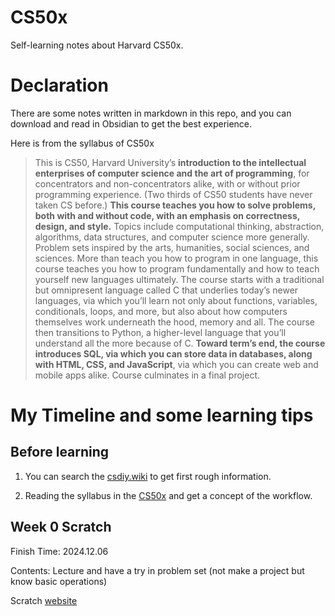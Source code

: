 # CS50x
Self-learning notes about Harvard CS50x.

# Declaration

There are some notes written in markdown in this repo, and you can download and read in Obsidian to get the best experience. 

Here is from the syllabus of CS50x

> This is CS50, Harvard University’s **introduction to the intellectual enterprises of computer science and the art of programming**, for concentrators and non-concentrators alike, with or without prior programming experience. (Two thirds of CS50 students have never taken CS before.) **This course teaches you how to solve problems, both with and without code, with an emphasis on correctness, design, and style.** Topics include computational thinking, abstraction, algorithms, data structures, and computer science more generally. Problem sets inspired by the arts, humanities, social sciences, and sciences. More than teach you how to program in one language, this course teaches you how to program fundamentally and how to teach yourself new languages ultimately. The course starts with a traditional but omnipresent language called C that underlies today’s newer languages, via which you’ll learn not only about functions, variables, conditionals, loops, and more, but also about how computers themselves work underneath the hood, memory and all. The course then transitions to Python, a higher-level language that you’ll understand all the more because of C. **Toward term’s end, the course introduces SQL, via which you can store data in databases, along with HTML, CSS, and JavaScript**, via which you can create web and mobile apps alike. Course culminates in a final project.

# My Timeline and some learning tips

## Before learning

1. You can search the [csdiy.wiki](https://csdiy.wiki/%E7%BC%96%E7%A8%8B%E5%85%A5%E9%97%A8/C/CS50/?h=cs50) to get first rough information.

2. Reading the syllabus in the [CS50x](https://cs50.harvard.edu/x/2024/syllabus/) and get a concept of the workflow.

## Week 0 Scratch 

Finish Time: 2024.12.06

Contents: Lecture and have a try in problem set (not make a project but know basic operations) 

Scratch [website](https://scratch.mit.edu/)
